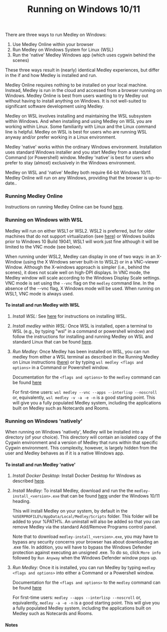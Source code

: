 ﻿---
title: Running on Windows 10/11
weight: 40
type: docs
aliases:
 - /hugo/running/running-on-win/
---

There are three ways to run Medley on Windows:
 1.  Use Medley Online within your browser 
 2.  Run Medley on Windows System for Linux (WSL)
 3.  Run the 'native' Medley Windows app (which uses cygwin behind the scenes)

These three ways result in (nearly) identical Medley experiences, but differ in the if and how Medley is installed and run.

Medley Online requires nothing to be installed on your local machine.  Instead, Medley is run in the cloud and accessed from a browser running on Windows.  Medley Online is best from users wanting to try Medley out without having to install anything on Windows.  It is not well-suited to significant software development using Medley. 

Medley on WSL involves installing and maintaining the WSL subsystem within Windows. And when installing and using Medley on WSL you are working within Linux. Some familiarity with Linux and the Linux command line is helpful.  Medley on WSL is best for users who are running WSL anyway and/or prefer working in a Linux environment.

Medley 'native' works within the ordinary Windows environment. Installation uses standard Windows installer and you start Medley from a standard Command (or Powershell) window.  Medley 'native' is best for users who prefer to stay (almost) exclusively in the Windows environment.
 
Medley on WSL and 'native' Medley both require 64-bit Windows 10/11.  Medley Online will run on any Windows, providing that the browser is up-to-date..
### **Running Medley Online**

Instructions on running Medley Online can be found [here](https://interlisp.org/medley/using/running/online/).
### **Running on Windows with WSL**

Medley will run on either WSL1 or WSL2.  WSL2 is preferred, but for older machines that do not support virtualization (see [here](https://learn.microsoft.com/en-us/virtualization/hyper-v-on-windows/reference/hyper-v-requirements)) or Windows builds prior to Windows 10 Build 19041, WSL1 will work just fine although it will be limited to the VNC mode (see below).

When running under WSL2, Medley can display in one of two ways: in an X-Window (using the X Windows server built-in to WSL2) or in a VNC-viewer Window.  Although the X-windows approach is simpler (i.e., behind the scenes), it does not scale well on high-DPI displays.  In VNC mode, the Medley window will scale according to the Windows Display Scale settings.  VNC mode is set using the `--vnc` flag on the `medley` command line.  In the absence of the --vnc flag,  X Windows mode will be used.  When running on WSL1, VNC mode is always used.

#### To install and run Medley with WSL

1. *Install WSL:* See [here](https://learn.microsoft.com/en-us/windows/wsl/install) for instructions on installing WSL.

2. *Install medley within WSL:* Once WSL is installed, open a terminal to WSL (e.g., by typing "wsl" in a command or powershell window) and follow the instructions for installing and running Medley on WSL and standard Linux that can be found [here](/medley/using/running/running-on-linux). 

3. *Run Medley:* Once Medley has been installed on WSL, you can run medley from either a WSL terminal as described in the Running Medley on Linux instructions ([here](/medley/using/running/running-on-linux)) or by typing `wsl medley <flags and options>` in a Command or Powershell window.

    Documentation for the `<flags and options>` to the `medley` command can be found [here](https://online.interlisp.org/downloads/man_medley.html)

    For first-time users: `wsl medley --vnc --apps --interlisp --noscroll` or, equivalently, `wsl medley -v -a -e -n` is a good starting point.  This will give you a fully populated Medley system, including the applications built on Medley such as Notecards and Rooms.


### **Running on Windows 'natively'**

When running on Windows 'natively', Medley will be installed into a directory (of your choice).  This directory will contain an isolated copy of the Cygwin environment and a version of Medley that runs within that specific Cygwin environment.  This complexity, however, is largely hidden from the user and Medley behaves as if it is a native Windows app.

#### To install and run Medley 'native'

1. *Install Docker Desktop:* Install Docker Desktop for Windows as described [here](https://docs.docker.com/desktop/install/windows-install/).

2. *Install Medley*: To install Medley, download and run the the `medley-install_<version>.exe` that can be found [here](https://online.interlisp.org/downloads/medley_downloads.html) under the Windows 10/11 heading.

     This will install Medley on your system, by default in the `%USERPROFILE%/AppData/Local/Medley/Scripts` folder.  This folder will be added to your %PATH%.  An uninstall will also be added so that you can remove Medley via the standard Add/Remove Programs control panel.

    Note that to download `medley-install_<version>.exe`, you may have to bypass any security concerns your browser has about downloading an .exe file.  In addition, you will have to bypass the Windows Defender protection against executing an unsigned .exe.  To do so, click `More info` followed by `Run Anyway` when the Windows Defender window pops up.

3. *Run Medley:* Once it is installed, you can run Medley by typing `medley <flags and options>` into either a Command or a Powershell window.

    Documentation for the `<flags and options>` to the `medley` command can be found [here](https://online.interlisp.org/downloads/man_medley.html)

    For first-time users: `medley --apps --interlisp --noscroll` or, equivalently, `medley -a -e -n` is a good starting point.  This will give you a fully populated Medley system, including the applications built on Medley such as Notecards and Rooms.

#### Notes


